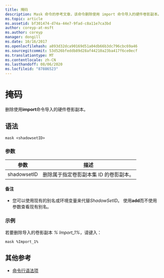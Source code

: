 ```yaml
---
title: 掩码
description: Mask 命令的参考文章，该命令删除使用 import 命令导入的硬件卷影副本。
ms.topic: article
ms.assetid: bf301474-d74a-44e7-9fad-c8a11e7ca3bd
author: coreyp-at-msft
ms.author: coreyp
manager: dongill
ms.date: 10/16/2017
ms.openlocfilehash: a893d32dca90169d51a04db66b3dc796cbc69a46
ms.sourcegitcommit: 53d526bfeddb89d28af44210a23ba417f6ce0ecf
ms.translationtype: MT
ms.contentlocale: zh-CN
ms.lasthandoff: 08/06/2020
ms.locfileid: "87886523"
---
```

# <a name="mask"></a>掩码

删除使用**import**命令导入的硬件卷影副本。

## <a name="syntax"></a>语法

```
mask <shadowsetID>
```

### <a name="parameters"></a>参数

| 参数 | 描述 |
| --------- | ----------- |
| shadowsetID | 删除属于指定卷影副本集 ID 的卷影副本。 |

#### <a name="remarks"></a>备注

- 您可以使用现有的别名或环境变量来代替*ShadowSetID*。 使用**add**而不使用参数查看现有别名。

### <a name="examples"></a>示例

若要删除导入的卷影副本 *% Import_1%*，请键入：

```
mask %Import_1%
```

## <a name="additional-references"></a>其他参考

- [命令行语法项](command-line-syntax-key.md)